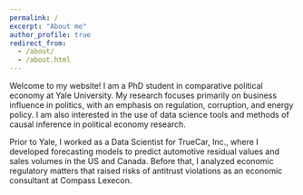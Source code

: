 ```yaml
---
permalink: /
excerpt: "About me"
author_profile: true
redirect_from: 
  - /about/
  - /about.html
---
```



Welcome to my website! I am a PhD student in comparative political economy at Yale University. My research focuses primarily on business influence in politics, with an emphasis on regulation, corruption, and energy policy. I am also interested in the use of data science tools and methods of causal inference in political economy research. 

Prior to Yale, I worked as a Data Scientist for TrueCar, Inc., where I developed forecasting models to predict automotive residual values and sales volumes in the US and Canada. Before that, I analyzed economic regulatory matters that raised risks of antitrust violations as an economic consultant at Compass Lexecon. 
